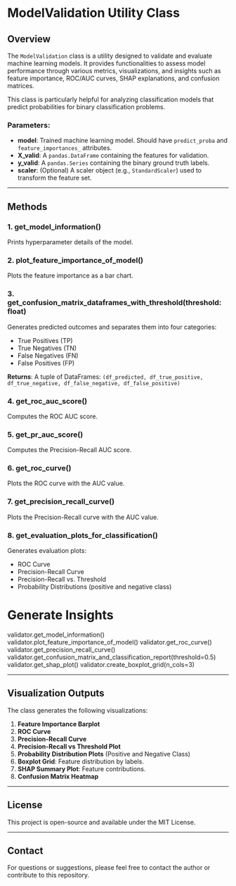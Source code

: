 # ModelValidation Utility Class

## Overview
The `ModelValidation` class is a utility designed to validate and evaluate machine learning models. It provides functionalities to assess model performance through various metrics, visualizations, and insights such as feature importance, ROC/AUC curves, SHAP explanations, and confusion matrices.

This class is particularly helpful for analyzing classification models that predict probabilities for binary classification problems.


### Parameters:
- **model**: Trained machine learning model. Should have `predict_proba` and `feature_importances_` attributes.
- **X_valid**: A `pandas.DataFrame` containing the features for validation.
- **y_valid**: A `pandas.Series` containing the binary ground truth labels.
- **scaler**: (Optional) A scaler object (e.g., `StandardScaler`) used to transform the feature set.

---

## Methods

### 1. **get_model_information()**
Prints hyperparameter details of the model.

### 2. **plot_feature_importance_of_model()**
Plots the feature importance as a bar chart.

### 3. **get_confusion_matrix_dataframes_with_threshold(threshold: float)**
Generates predicted outcomes and separates them into four categories:
- True Positives (TP)
- True Negatives (TN)
- False Negatives (FN)
- False Positives (FP)

**Returns**: A tuple of DataFrames: `(df_predicted, df_true_positive, df_true_negative, df_false_negative, df_false_positive)`

### 4. **get_roc_auc_score()**
Computes the ROC AUC score.

### 5. **get_pr_auc_score()**
Computes the Precision-Recall AUC score.

### 6. **get_roc_curve()**
Plots the ROC curve with the AUC value.

### 7. **get_precision_recall_curve()**
Plots the Precision-Recall curve with the AUC value.

### 8. **get_evaluation_plots_for_classification()**
Generates evaluation plots:
- ROC Curve
- Precision-Recall Curve
- Precision-Recall vs. Threshold
- Probability Distributions (positive and negative class)

# Generate Insights
validator.get_model_information()
validator.plot_feature_importance_of_model()
validator.get_roc_curve()
validator.get_precision_recall_curve()
validator.get_confusion_matrix_and_classification_report(threshold=0.5)
validator.get_shap_plot()
validator.create_boxplot_grid(n_cols=3)


---

## Visualization Outputs
The class generates the following visualizations:
1. **Feature Importance Barplot**
2. **ROC Curve**
3. **Precision-Recall Curve**
4. **Precision-Recall vs Threshold Plot**
5. **Probability Distribution Plots** (Positive and Negative Class)
6. **Boxplot Grid**: Feature distribution by labels.
7. **SHAP Summary Plot**: Feature contributions.
8. **Confusion Matrix Heatmap**

---

## License
This project is open-source and available under the MIT License.

---

## Contact
For questions or suggestions, please feel free to contact the author or contribute to this repository.